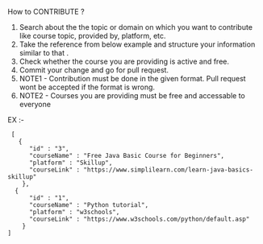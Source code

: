 How to CONTRIBUTE ?

1. Search about the the topic or domain on which you want to contribute like course topic, provided by, platform, etc.
2. Take the reference from below example and structure your information similar to that .
3. Check whether the course you are providing is active and free.
4. Commit your change and go for pull request.
6. NOTE1 - Contribution must be done in the given format. Pull request wont be accepted if the format is wrong.
7. NOTE2 -  Courses you are providing must be free and accessable to everyone

EX :-

     [
       {
          "id" : "3",
          "courseName" : "Free Java Basic Course for Beginners",
          "platform" : "Skillup",
          "courseLink" : "https://www.simplilearn.com/learn-java-basics-skillup"
        },
      {
          "id" : "1",
          "courseName" : "Python tutorial",
          "platform" : "w3schools",
          "courseLink" : "https://www.w3schools.com/python/default.asp"
        }
    ]
